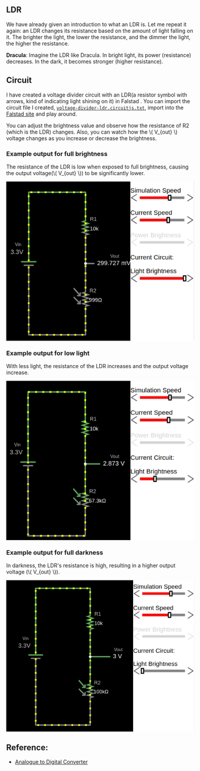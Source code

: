 ## LDR

We have already given an introduction to what an LDR is. Let me repeat it again: an LDR changes its resistance based on the amount of light falling on it. The brighter the light, the lower the resistance, and the dimmer the light, the higher the resistance.

**Dracula**: Imagine the LDR like Dracula. In bright light, its power (resistance) decreases. In the dark, it becomes stronger (higher resistance). 

## Circuit

I have created a voltage divider circuit with an LDR(a resistor symbol with arrows, kind of indicating light shining on it) in Falstad . You can import the circuit file I created, [`voltage-divider-ldr.circuitjs.txt`](./voltage-divider-ldr.circuitjs.txt), import into the [Falstad site](https://www.falstad.com/circuit/e-voltdivide.html) and play around.

You can adjust the brightness value and observe how the resistance of R2 (which is the LDR) changes. Also, you can watch how the \\( V_{out} \\) voltage changes as you increase or decrease the brightness.


### Example output for full brightness
The resistance of the LDR is low when exposed to full brightness, causing the output voltage(\\( V_{out} \\)) to be significantly lower.

<img style="display: block; margin: auto;" alt="voltage-divider-ldr1" src="./images/voltage-divider-ldr1.png"/>


### Example output for low light
With less light, the resistance of the LDR increases and the output voltage increase.

<img style="display: block; margin: auto;" alt="voltage-divider-ldr2" src="./images/voltage-divider-ldr2.png"/>

### Example output for full darkness
In darkness, the LDR's resistance is high, resulting in a higher output voltage (\\( V_{out} \\)).

<img style="display: block; margin: auto;" alt="voltage-divider-ldr3" src="./images/voltage-divider-ldr3.png"/>


## Reference:
- [Analogue to Digital Converter](https://www.electronics-tutorials.ws/combination/analogue-to-digital-converter.html)
